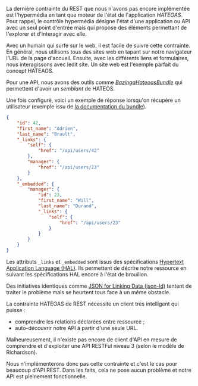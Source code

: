 
La dernière contrainte du REST que nous n'avons pas encore implémentée est 
l'hypermédia en tant que moteur de l'état de l'application *HATEOAS*. 
Pour rappel, le contrôle hypermédia désigne l'état d'une application ou API avec un seul point d'entrée mais qui propose des éléments permettant de l'explorer et d'interagir avec elle.

Avec un humain qui surfe sur le web, il est facile de suivre cette contrainte. En général, nous utilisons tous des sites web en tapant sur notre navigateur l'URL de la page d'accueil. Ensuite, avec les différents liens et formulaires, nous interagissons avec ledit site. Un site web est l'exemple parfait du concept HATEAOS.

Pour une API, nous avons des outils comme [*BazingaHateoasBundle*](https://github.com/willdurand/BazingaHateoasBundle) qui permettent d'avoir un *semblant* de HATEOS.

Une fois configuré, voici un exemple de réponse lorsqu'on récupère un utilisateur (exemple issu de [la documentation du bundle](https://github.com/willdurand/Hateoas#introduction)).

```json
{
    "id": 42,
    "first_name": "Adrien",
    "last_name": "Brault",
    "_links": {
        "self": {
            "href": "/api/users/42"
        },
        "manager": {
            "href": "/api/users/23"
        }
    },
    "_embedded": {
        "manager": {
            "id": 23,
            "first_name": "Will",
            "last_name": "Durand",
            "_links": {
                "self": {
                    "href": "/api/users/23"
                }
            }
        }
    }
}
```

Les attributs `_links` et `_embedded` sont issus des spécifications [Hypertext Application Language (HAL)](https://tools.ietf.org/html/draft-kelly-json-hal-07). Ils permettent de décrire notre ressource en suivant les spécifications HAL encore à l'état de brouillon.

Des initiatives identiques comme [JSON for Linking Data (json-ld)](http://json-ld.org/) tentent de traiter le problème mais se heurtent tous face à un même obstacle.

La contrainte HATEOAS de REST nécessite un client très intelligent qui puisse :

- comprendre les relations déclarées entre ressource ;
- auto-découvrir notre API à partir d'une seule URL.

Malheureusement, il n'existe pas encore de client d'API en mesure de comprendre et d'exploiter une API RESTFul niveau 3 (selon le modèle de Richardson).

Nous n'implémenterons donc pas cette contrainte et c'est le cas pour beaucoup d'API REST. Dans les faits, cela ne pose aucun problème et notre API est pleinement fonctionnelle.